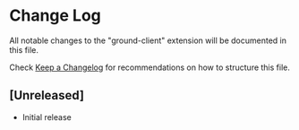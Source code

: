 # Change Log

All notable changes to the "ground-client" extension will be documented in this file.

Check [Keep a Changelog](http://keepachangelog.com/) for recommendations on how to structure this file.

## [Unreleased]

- Initial release